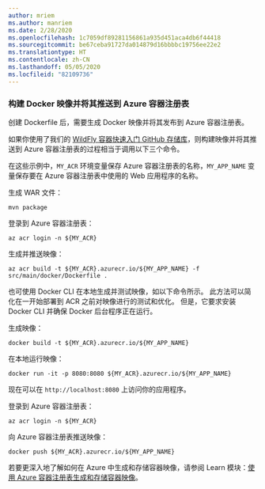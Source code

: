 ```yaml
---
author: mriem
ms.author: manriem
ms.date: 2/28/2020
ms.openlocfilehash: 1c7059df89281156861a935d451aca4db6f44418
ms.sourcegitcommit: be67ceba91727da014879d16bbbbc19756ee22e2
ms.translationtype: HT
ms.contentlocale: zh-CN
ms.lasthandoff: 05/05/2020
ms.locfileid: "82109736"
---
```

### <a name="build-and-push-the-docker-image-to-azure-container-registry"></a>构建 Docker 映像并将其推送到 Azure 容器注册表

创建 Dockerfile 后，需要生成 Docker 映像并将其发布到 Azure 容器注册表。

如果你使用了我们的 [WildFly 容器快速入门 GitHub 存储库](https://github.com/Azure/wildfly-container-quickstart)，则构建映像并将其推送到 Azure 容器注册表的过程相当于调用以下三个命令。

在这些示例中，`MY_ACR` 环境变量保存 Azure 容器注册表的名称，`MY_APP_NAME` 变量保存要在 Azure 容器注册表中使用的 Web 应用程序的名称。

生成 WAR 文件：

```shell
mvn package
```

登录到 Azure 容器注册表：

```shell
az acr login -n ${MY_ACR}
```

生成并推送映像：

```shell
az acr build -t ${MY_ACR}.azurecr.io/${MY_APP_NAME} -f src/main/docker/Dockerfile .
```

也可使用 Docker CLI 在本地生成并测试映像，如以下命令所示。 此方法可以简化在一开始部署到 ACR 之前对映像进行的测试和优化。 但是，它要求安装 Docker CLI 并确保 Docker 后台程序正在运行。

生成映像：

```shell
docker build -t ${MY_ACR}.azurecr.io/${MY_APP_NAME}
```

在本地运行映像：

```shell
docker run -it -p 8080:8080 ${MY_ACR}.azurecr.io/${MY_APP_NAME}
```

现在可以在 `http://localhost:8080` 上访问你的应用程序。

登录到 Azure 容器注册表：

```shell
az acr login -n ${MY_ACR}
```

向 Azure 容器注册表推送映像：

```shell
docker push ${MY_ACR}.azurecr.io/${MY_APP_NAME}
```

若要更深入地了解如何在 Azure 中生成和存储容器映像，请参阅 Learn 模块：[使用 Azure 容器注册表生成和存储容器映像](/learn/modules/build-and-store-container-images/)。
